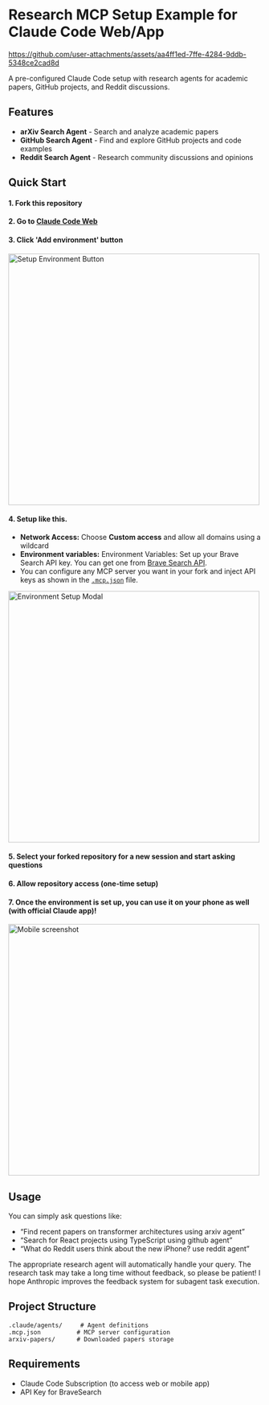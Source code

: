 # Research MCP Setup Example for Claude Code Web/App


https://github.com/user-attachments/assets/aa4ff1ed-7ffe-4284-9ddb-5348ce2cad8d


A pre-configured Claude Code setup with research agents for academic papers, GitHub projects, and Reddit discussions.

## Features

- **arXiv Search Agent** - Search and analyze academic papers
- **GitHub Search Agent** - Find and explore GitHub projects and code examples
- **Reddit Search Agent** - Research community discussions and opinions

## Quick Start
#### 1. Fork this repository
#### 2. Go to [Claude Code Web](https://claude.ai/code)  

#### 3. Click 'Add environment' button  
<img width="500" alt="Setup Environment Button" src="https://github.com/user-attachments/assets/a931f3b6-4b51-4908-b3a4-412c9e455ff6" />

#### 4. Setup like this.
- **Network Access:** Choose **Custom access** and allow all domains using a wildcard
- **Environment variables:** Environment Variables: Set up your Brave Search API key. You can get one from [Brave Search API](https://brave.com/search/api/).
- You can configure any MCP server you want in your fork and inject API keys as shown in the [`.mcp.json`](/.mcp.json) file.
<img width="500" alt="Environment Setup Modal" src="https://github.com/user-attachments/assets/443754cf-57d1-4b92-b6a2-e139f286f581" />  

#### 5. Select your forked repository for a new session and start asking questions
#### 6. Allow repository access (one-time setup)
#### 7. Once the environment is set up, you can use it on your phone as well (with official Claude app)!
<img width="500" alt="Mobile screenshot" src="https://github.com/user-attachments/assets/9667056e-6832-4dea-9bd1-bda9b7ad58d4" />

## Usage

You can simply ask questions like:
- “Find recent papers on transformer architectures using arxiv agent”
- “Search for React projects using TypeScript using github agent”
- “What do Reddit users think about the new iPhone? use reddit agent”

The appropriate research agent will automatically handle your query.
The research task may take a long time without feedback, so please be patient!
I hope Anthropic improves the feedback system for subagent task execution.

## Project Structure

```
.claude/agents/     # Agent definitions
.mcp.json          # MCP server configuration
arxiv-papers/      # Downloaded papers storage
```

## Requirements

- Claude Code Subscription (to access web or mobile app)
- API Key for BraveSearch
